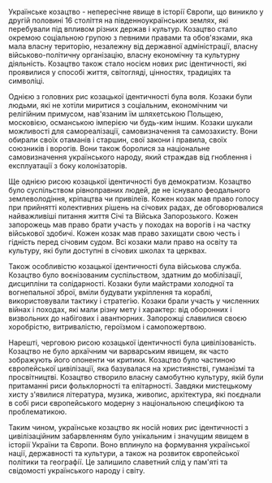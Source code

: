 Українське козацтво - непересічне явище в історії Європи, що виникло у другій половині 16 століття на південноукраїнських землях, які перебували під впливом різних держав і культур. Козацтво стало окремою соціальною групою з певними правами та обов'язками, яка мала власну територію, незалежну від державної адміністрації, власну військово-політичну організацію, власну економічну та культурну діяльність. Козацтво також стало носієм нових рис ідентичності, які проявилися у способі життя, світогляді, цінностях, традиціях та символіці. 

Однією з головних рис козацької ідентичності була воля. Козаки були людьми, які не хотіли миритися з соціальним, економічним чи релігійним примусом, нав'язаним їм шляхетською Польщею, московією, османською імперією чи будь-ким іншим. Козаки шукали можливості для самореалізації, самовизначення та самозахисту. Вони обирали своїх отаманів і старшин, свої закони і правила, своїх союзників і ворогів. Вони також боролися за національне самовизначення українського народу, який страждав від гноблення і експлуатації з боку колонізаторів.

Ще однією рисою козацької ідентичності був демократизм. Козацтво було суспільством рівноправних людей, де не існувало феодального землеволодіння, кріпацтва чи привілеїв. Кожен козак мав право голосу при прийнятті колективних рішень на січових радах, де обговорювалися найважливіші питання життя Січі та Війська Запорозького. Кожен запорожець мав право брати участь у походах на ворогів і на частку військової здобичі. Кожен козак мав право захищати свою честь і гідність перед січовим судом. Всі козаки мали право на освіту та культуру, які були доступні в січових школах та церквах.  

Також особливістю козацької ідентичності була військова служба. Козацтво було воєнізованим суспільством, здатним до мобілізації, дисципліни та солідарності. Козаки були майстрами холодної та вогнепальної зброї, вміли будувати укріплення та кораблі, використовували тактику і стратегію. Козаки брали участь у численних війнах і походах, які мали різну мету і характер: від оборонних і визвольних до набігових і авантюрних. Запорожці славилися своєю хоробрістю, витривалістю, героїзмом і самопожертвою.  
  
Нарешті, черговою рисою козацької ідентичності була цивілізованість. Козацтво не було архаїчним чи варварським явищем, як часто зображують його опоненти чи критики. Козацтво було частиною європейської цивілізації, яка базувалася на християнстві, гуманізмі та просвітництві. Козацтво створило власну самобутню культуру, якій були притаманні риси фольклорності та елітарності. Завдяки мистецькому хисту з'явилися література, музика, живопис, архітектура, які поєднали в собі риси європейського модерну з національною специфікою та проблематикою.  
  
Таким чином, українське козацтво як носій нових рис ідентичності з цивілізаційним забарвленням було унікальним і значущим явищем в історії України та Європи. Воно вплинуло на формування української нації, державності та культури, а також на розвиток європейської політики та географії. Це залишило славетний слід у пам'яті та свідомості українського народу і світу.
